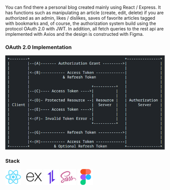 You can find there a personal blog created mainly using React / Express. It has functions such as manipulating an article (create, edit, delete) if you are authorized as an admin, likes / dislikes, saves of favorite articles tagged with bookmarks and, of course, the authorization system build using the protocol OAuth 2.0 with JWT. In addition, all fetch queries to the rest api are implemented with Axios and the design is constructed with Figma.

### OAuth 2.0 Implementation

<img src="./assets/oauth.png">

### Stack

<img src="./assets/react.svg" width=50 />&nbsp;&nbsp;&nbsp;&nbsp;<img src="./assets/express.svg" width=50 />&nbsp;<img src="./assets/axios.svg" width=50 />&nbsp;<img src="./assets/sass.svg" width=50 />&nbsp;<img src="./assets/figma.svg" width=50 />
